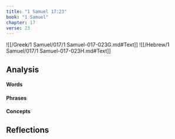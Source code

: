```yaml
---
title: "1 Samuel 17:23"
book: "1 Samuel"
chapter: 17
verse: 23
---
```

![[/Greek/1 Samuel/017/1 Samuel-017-023G.md#Text]]
![[/Hebrew/1 Samuel/017/1 Samuel-017-023H.md#Text]]

## Analysis

#### Words

#### Phrases

#### Concepts

## Reflections
